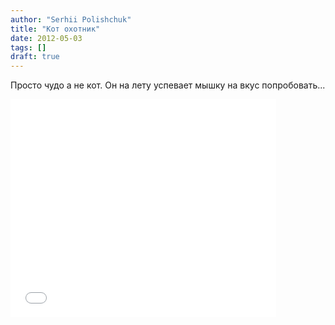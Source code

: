```yaml
---
author: "Serhii Polishchuk"
title: "Кот охотник"
date: 2012-05-03
tags: []
draft: true
---
```

<!--more-->
<p>Просто чудо а не кот. Он на лету успевает мышку на вкус попробовать...</p>

<div class="embeddedContent"><iframe allowfullscreen="true" allowscriptaccess="always" frameborder="0" height="349" scrolling="no" src="//www.youtube.com/embed/h_x9AUNPQ2Q?wmode=transparent&amp;jqoemcache=NcN0D" width="425"></iframe></div>

<p>&nbsp;</p>
